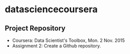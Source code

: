 # datasciencecoursera
## Project Repository  
* Coursera: Data Scientist's Toolbox, Mon. 2 Nov. 2015 
* Assignment 2: Create a Github repository.
